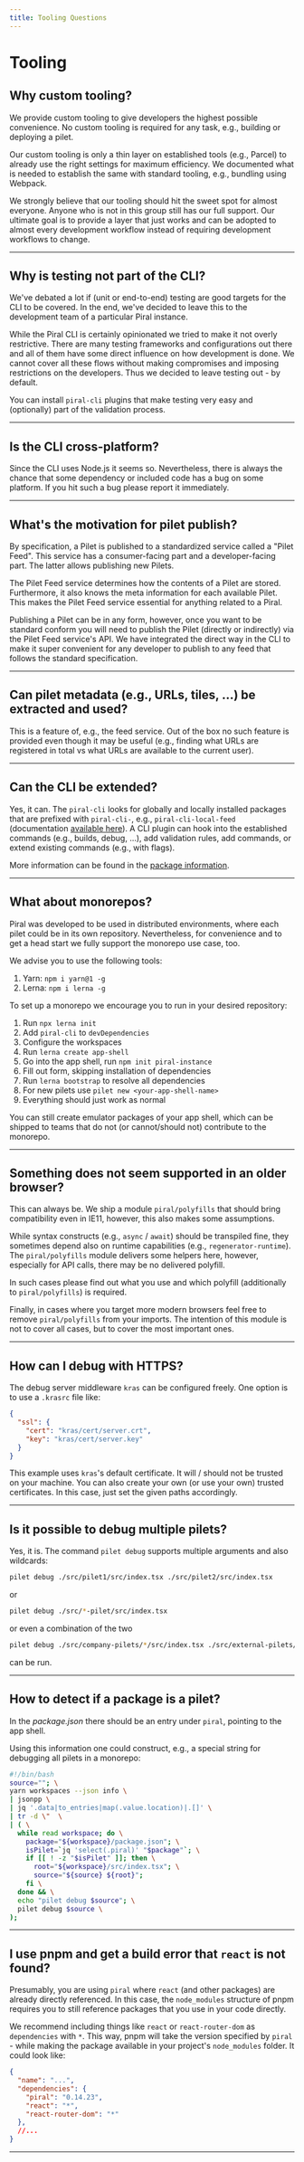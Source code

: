 ```yaml
---
title: Tooling Questions
---
```


# Tooling

## Why custom tooling?

We provide custom tooling to give developers the highest possible convenience. No custom tooling is required for any task, e.g., building or deploying a pilet.

Our custom tooling is only a thin layer on established tools (e.g., Parcel) to already use the right settings for maximum efficiency. We documented what is needed to establish the same with standard tooling, e.g., bundling using Webpack.

We strongly believe that our tooling should hit the sweet spot for almost everyone. Anyone who is not in this group still has our full support. Our ultimate goal is to provide a layer that just works and can be adopted to almost every development workflow instead of requiring development workflows to change.

---------------------------------------

## Why is testing not part of the CLI?

We've debated a lot if (unit or end-to-end) testing are good targets for the CLI to be covered. In the end, we've decided to leave this to the development team of a particular Piral instance.

While the Piral CLI is certainly opinionated we tried to make it not overly restrictive. There are many testing frameworks and configurations out there and all of them have some direct influence on how development is done. We cannot cover all these flows without making compromises and imposing restrictions on the developers. Thus we decided to leave testing out - by default.

You can install `piral-cli` plugins that make testing very easy and (optionally) part of the validation process.

---------------------------------------

## Is the CLI cross-platform?

Since the CLI uses Node.js it seems so. Nevertheless, there is always the chance that some dependency or included code has a bug on some platform. If you hit such a bug please report it immediately.

---------------------------------------

## What's the motivation for pilet publish?

By specification, a Pilet is published to a standardized service called a "Pilet Feed". This service has a consumer-facing part and a developer-facing part. The latter allows publishing new Pilets.

The Pilet Feed service determines how the contents of a Pilet are stored. Furthermore, it also knows the meta information for each available Pilet. This makes the Pilet Feed service essential for anything related to a Piral.

Publishing a Pilet can be in any form, however, once you want to be standard conform you will need to publish the Pilet (directly or indirectly) via the Pilet Feed service's API. We have integrated the direct way in the CLI to make it super convenient for any developer to publish to any feed that follows the standard specification.

---------------------------------------

## Can pilet metadata (e.g., URLs, tiles, ...) be extracted and used?

This is a feature of, e.g., the feed service. Out of the box no such feature is provided even though it may be useful (e.g., finding what URLs are registered in total vs what URLs are available to the current user).

---------------------------------------

## Can the CLI be extended?

Yes, it can. The `piral-cli` looks for globally and locally installed packages that are prefixed with `piral-cli-`, e.g., `piral-cli-local-feed` (documentation [available here](https://www.npmjs.com/package/piral-cli-local-feed)). A CLI plugin can hook into the established commands (e.g., builds, debug, ...), add validation rules, add commands, or extend existing commands (e.g., with flags).

More information can be found in the [package information](https://npmjs.com/package/piral-cli).

---------------------------------------

## What about monorepos?

Piral was developed to be used in distributed environments, where each pilet could be in its own repository. Nevertheless, for convenience and to get a head start we fully support the monorepo use case, too.

We advise you to use the following tools:

1. Yarn: `npm i yarn@1 -g`
2. Lerna: `npm i lerna -g`

To set up a monorepo we encourage you to run in your desired repository:

1. Run `npx lerna init`
2. Add `piral-cli` to `devDependencies`
3. Configure the workspaces
4. Run `lerna create app-shell`
5. Go into the app shell, run `npm init piral-instance`
6. Fill out form, skipping installation of dependencies
7. Run `lerna bootstrap` to resolve all dependencies
8. For new pilets use `pilet new <your-app-shell-name>`
9. Everything should just work as normal

You can still create emulator packages of your app shell, which can be shipped to teams that do not (or cannot/should not) contribute to the monorepo.

---------------------------------------

## Something does not seem supported in an older browser?

This can always be. We ship a module `piral/polyfills` that should bring compatibility even in IE11, however, this also makes some assumptions.

While syntax constructs (e.g., `async` / `await`) should be transpiled fine, they sometimes depend also on runtime capabilities (e.g., `regenerator-runtime`). The `piral/polyfills` module delivers some helpers here, however, especially for API calls, there may be no delivered polyfill.

In such cases please find out what you use and which polyfill (additionally to `piral/polyfills`) is required.

Finally, in cases where you target more modern browsers feel free to remove `piral/polyfills` from your imports. The intention of this module is not to cover all cases, but to cover the most important ones.

---------------------------------------

## How can I debug with HTTPS?

The debug server middleware `kras` can be configured freely. One option is to use a `.krasrc` file like:

```json
{
  "ssl": {
    "cert": "kras/cert/server.crt",
    "key": "kras/cert/server.key"
  }
}
```

This example uses `kras`'s default certificate. It will / should not be trusted on your machine. You can also create your own (or use your own) trusted certificates. In this case, just set the given paths accordingly.

---------------------------------------

## Is it possible to debug multiple pilets?

Yes, it is. The command `pilet debug` supports multiple arguments and also wildcards:

```sh
pilet debug ./src/pilet1/src/index.tsx ./src/pilet2/src/index.tsx
```

or

```sh
pilet debug ./src/*-pilet/src/index.tsx
```

or even a combination of the two

```sh
pilet debug ./src/company-pilets/*/src/index.tsx ./src/external-pilets/*/src/index.tsx
```

can be run.

---------------------------------------

## How to detect if a package is a pilet?

In the *package.json* there should be an entry under `piral`, pointing to the app shell.

Using this information one could construct, e.g., a special string for debugging all pilets in a monorepo:

```sh
#!/bin/bash
source=""; \
yarn workspaces --json info \
| jsonpp \
| jq '.data|to_entries|map(.value.location)|.[]' \
| tr -d \"  \
| ( \
  while read workspace; do \
    package="${workspace}/package.json"; \
    isPilet=`jq 'select(.piral)' "$package"`; \
    if [[ ! -z "$isPilet" ]]; then \
      root="${workspace}/src/index.tsx"; \
      source="${source} ${root}";
    fi \
  done && \
  echo "pilet debug $source"; \
  pilet debug $source \
);
```

---------------------------------------

## I use pnpm and get a build error that `react` is not found?

Presumably, you are using `piral` where `react` (and other packages) are already directly referenced. In this case, the `node_modules` structure of pnpm requires you to still reference packages that you use in your code directly.

We recommend including things like `react` or `react-router-dom` as `dependencies` with `*`. This way, pnpm will take the version specified by `piral` - while making the package available in your project's `node_modules` folder. It could look like:

```json
{
  "name": "...",
  "dependencies": {
    "piral": "0.14.23",
    "react": "*",
    "react-router-dom": "*"
  },
  //...
}
```

---------------------------------------
